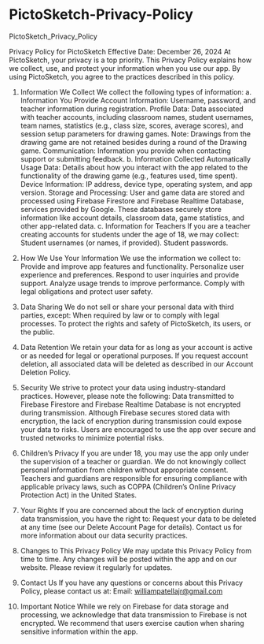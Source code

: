 # PictoSketch-Privacy-Policy
PictoSketch_Privacy_Policy

Privacy Policy for PictoSketch
Effective Date: December 26, 2024
At PictoSketch, your privacy is a top priority. This Privacy Policy explains how we collect, use, and protect your information when you use our app. By using PictoSketch, you agree to the practices described in this policy.

1. Information We Collect
We collect the following types of information:
a. Information You Provide
Account Information: Username, password, and teacher information during registration.
Profile Data: Data associated with teacher accounts, including classroom names, student usernames, team names, statistics (e.g., class size, scores, average scores), and session setup parameters for drawing games.
Note: Drawings from the drawing game are not retained besides during a round of the Drawing game.
Communication: Information you provide when contacting support or submitting feedback.
b. Information Collected Automatically
Usage Data: Details about how you interact with the app related to the functionality of the drawing game (e.g., features used, time spent).
Device Information: IP address, device type, operating system, and app version.
Storage and Processing: User and game data are stored and processed using Firebase Firestore and Firebase Realtime Database, services provided by Google. These databases securely store information like account details, classroom data, game statistics, and other app-related data.
c. Information for Teachers
If you are a teacher creating accounts for students under the age of 18, we may collect:
Student usernames (or names, if provided).
Student passwords.

2. How We Use Your Information
We use the information we collect to:
Provide and improve app features and functionality.
Personalize user experience and preferences.
Respond to user inquiries and provide support.
Analyze usage trends to improve performance.
Comply with legal obligations and protect user safety.

3. Data Sharing
We do not sell or share your personal data with third parties, except:
When required by law or to comply with legal processes.
To protect the rights and safety of PictoSketch, its users, or the public.

4. Data Retention
We retain your data for as long as your account is active or as needed for legal or operational purposes. If you request account deletion, all associated data will be deleted as described in our Account Deletion Policy.

5. Security
We strive to protect your data using industry-standard practices. However, please note the following:
Data transmitted to Firebase Firestore and Firebase Realtime Database is not encrypted during transmission.
Although Firebase secures stored data with encryption, the lack of encryption during transmission could expose your data to risks.
Users are encouraged to use the app over secure and trusted networks to minimize potential risks.


6. Children’s Privacy
If you are under 18, you may use the app only under the supervision of a teacher or guardian.
We do not knowingly collect personal information from children without appropriate consent.
Teachers and guardians are responsible for ensuring compliance with applicable privacy laws, such as COPPA (Children’s Online Privacy Protection Act) in the United States.

7. Your Rights
If you are concerned about the lack of encryption during data transmission, you have the right to:
Request your data to be deleted at any time (see our Delete Account Page for details).
Contact us for more information about our data security practices.

8. Changes to This Privacy Policy
We may update this Privacy Policy from time to time. Any changes will be posted within the app and on our website. Please review it regularly for updates.

9. Contact Us
If you have any questions or concerns about this Privacy Policy, please contact us at:
Email: williampatellajr@gmail.com

10. Important Notice
While we rely on Firebase for data storage and processing, we acknowledge that data transmission to Firebase is not encrypted. We recommend that users exercise caution when sharing sensitive information within the app.

